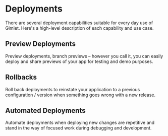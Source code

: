 # Deployments

There are several deployment capabilities suitable for every day use of Gimlet. Here's a high-level description of each capability and use case.

## Preview Deployments

Preview deployments, branch previews – however you call it, you can easily deploy and share previews of your app for testing and demo purposes.

## Rollbacks

Roll back deployments to reinstate your application to a previous configuration / version when something goes wrong with a new release.

## Automated Deployments

Automate deployments when deploying new changes are repetitive and stand in the way of focused work during debugging and development.
